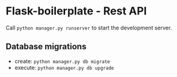 # Flask-boilerplate - Rest API

Call `python manager.py runserver` to start the development server.

## Database migrations

- create: `python manager.py db migrate`
- execute: `python manager.py db upgrade`

